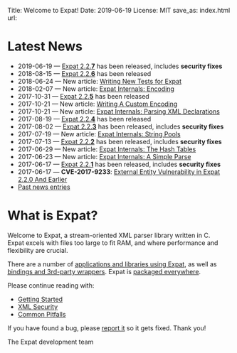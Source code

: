 Title: Welcome to Expat!
Date: 2019-06-19
License: MIT
save_as: index.html
url:

# Latest News

* 2019-06-19 —
  [Expat 2.2.**7**](https://github.com/libexpat/libexpat/blob/R_2_2_7/expat/Changes)
  has been released, includes **security fixes**
* 2018-08-15 —
  [Expat 2.2.**6**](https://github.com/libexpat/libexpat/blob/R_2_2_6/expat/Changes)
  has been released
* 2018-06-24 —
  New article:
  [Writing New Tests for Expat](doc/writing-new-tests-for-expat/)
* 2018-02-07 —
  New article:
  [Expat Internals: Encoding](doc/expat-internals-encodings/)
* 2017-10-31 —
  [Expat 2.2.**5**](https://github.com/libexpat/libexpat/blob/R_2_2_5/expat/Changes)
  has been released
* 2017-10-21 —
  New article:
  [Writing A Custom Encoding](doc/writing-a-custom-encoding/)
* 2017-10-21 —
  New article:
  [Expat Internals: Parsing XML Declarations](doc/expat-internals-parsing-xml-declarations/)
* 2017-08-19 —
  [Expat 2.2.**4**](https://github.com/libexpat/libexpat/blob/R_2_2_4/expat/Changes)
  has been released
* 2017-08-02 —
  [Expat 2.2.**3**](https://github.com/libexpat/libexpat/blob/R_2_2_3/expat/Changes)
  has been released, includes **security fixes**
* 2017-07-19 —
  New article:
  [Expat Internals: String Pools](doc/expat-internals-string-pools/)
* 2017-07-13 —
  [Expat 2.2.**2**](https://github.com/libexpat/libexpat/blob/R_2_2_2/expat/Changes)
  has been released, includes **security fixes**
* 2017-06-29 —
  New article:
  [Expat Internals: The Hash Tables](doc/expat-internals-the-hash-tables/)
* 2017-06-23 —
  New article:
  [Expat Internals: A Simple Parse](doc/expat-internals-a-simple-parse/)
* 2017-06-17 —
  [Expat 2.2.**1**](https://github.com/libexpat/libexpat/blob/R_2_2_1/expat/Changes)
  has been released, includes **security fixes**
* 2017-06-17 —
  __CVE-2017-9233__:
  [External Entity Vulnerability in Expat 2.2.0 And Earlier](doc/cve-2017-9233/)
* [Past news entries](doc/news/)


# What is Expat?

Welcome to Expat, a stream-oriented XML parser library written in C.<br/>
Expat excels with files too large to fit RAM, and
where performance and flexibility are crucial.

There are a number of [applications and libraries using Expat](doc/users/),
as well as [bindings and 3rd-party wrappers](doc/bindings/).
Expat is [packaged everywhere](doc/packages/).

Please continue reading with:

 * [Getting Started](doc/getting-started/)
 * [XML Security](doc/xml-security/)
 * [Common Pitfalls](doc/common-pitfalls/)

If you have found a bug,
please [report it](https://github.com/libexpat/libexpat/issues) so it gets fixed.
Thank you!

The Expat development team

